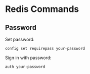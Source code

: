 # Redis Commands

## Password

Set password:
```
config set requirepass your-password
```

Sign in with password:
```
auth your-password
```